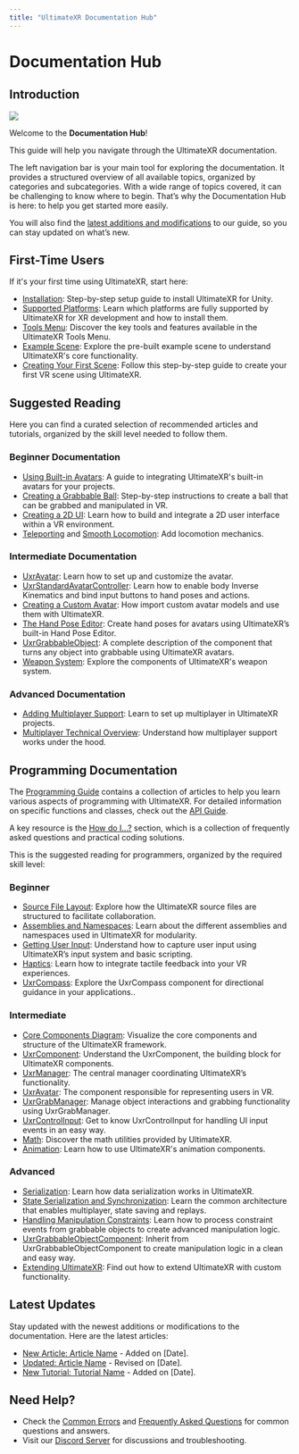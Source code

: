 ```yaml
---
title: "UltimateXR Documentation Hub"
---
```


# Documentation Hub

## Introduction

![](/media/docs/getting-started/documentation-hub/TopBanner.png)

Welcome to the **Documentation Hub**!

This guide will help you navigate through the UltimateXR documentation.

The left navigation bar is your main tool for exploring the documentation. It provides a structured overview of all available topics, organized by categories and subcategories. With a wide range of topics covered, it can be challenging to know where to begin. That’s why the Documentation Hub is here: to help you get started more easily.

You will also find the [latest additions and modifications](#latest-updates) to our guide, so you can stay updated on what’s new.

## First-Time Users

If it's your first time using UltimateXR, start here:
- [Installation](/docs/getting-started/installation): Step-by-step setup guide to install UltimateXR for Unity.
- [Supported Platforms](/docs/getting-started/supported-platforms/platforms): Learn which platforms are fully supported by UltimateXR for XR development and how to install them.
- [Tools Menu](/docs/getting-started/tools-menu): Discover the key tools and features available in the UltimateXR Tools Menu.
- [Example Scene](/docs/getting-started/example-scene): Explore the pre-built example scene to understand UltimateXR's core functionality.
- [Creating Your First Scene](/docs/tutorials/creating-your-first-scene): Follow this step-by-step guide to create your first VR scene using UltimateXR.

## Suggested Reading

Here you can find a curated selection of recommended articles and tutorials, organized by the skill level needed to follow them.

### Beginner Documentation
- [Using Built-in Avatars](/docs/avatars/using-built-in-avatars): A guide to integrating UltimateXR's built-in avatars for your projects.
- [Creating a Grabbable Ball](/docs/tutorials/manipulation/creating-a-grabbable-ball): Step-by-step instructions to create a ball that can be grabbed and manipulated in VR.
- [Creating a 2D UI](/docs/tutorials/ui/creating-a-2d-ui): Learn how to build and integrate a 2D user interface within a VR environment.
- [Teleporting](/docs/locomotion/teleporting) and [Smooth Locomotion](/docs/locomotion/smooth-locomotion): Add locomotion mechanics.

### Intermediate Documentation
- [UxrAvatar](/docs/avatars/creating-a-custom-avatar): Learn how to set up and customize the avatar.
- [UxrStandardAvatarController](/docs/avatars/uxrstandardavatarcontroller): Learn how to enable body Inverse Kinematics and bind input buttons to hand poses and actions.
- [Creating a Custom Avatar](/docs/avatars/creating-a-custom-avatar): How import custom avatar models and use them with UltimateXR.
- [The Hand Pose Editor](/docs/avatars/the-hand-pose-editor): Create hand poses for avatars using UltimateXR’s built-in Hand Pose Editor.
- [UxrGrabbableObject](/docs/manipulation/uxrgrabbableobject): A complete description of the component that turns any object into grabbable using UltimateXR avatars.
- [Weapon System](/docs/weapon-system/overview): Explore the components of UltimateXR's weapon system.

### Advanced Documentation
- [Adding Multiplayer Support](/docs/multiplayer/adding-multiplayer-support): Learn to set up multiplayer in UltimateXR projects.
- [Multiplayer Technical Overview](/docs/multiplayer/technical-overview): Understand how multiplayer support works under the hood.

## Programming Documentation

The [Programming Guide](/docs/programming-guide/overview) contains a collection of articles to help you learn various aspects of programming with UltimateXR. For detailed information on specific functions and classes, check out the [API Guide](/api).

A key resource is the [How do I...?](/docs/programming-guide/how-do-i) section, which is a collection of frequently asked questions and practical coding solutions.

This is the suggested reading for programmers, organized by the required skill level:

### Beginner
- [Source File Layout](/docs/programming-guide/architecture/source-file-layout): Explore how the UltimateXR source files are structured to facilitate collaboration.
- [Assemblies and Namespaces](/docs/programming-guide/architecture/assemblies-and-namespaces): Learn about the different assemblies and namespaces used in UltimateXR for modularity.
- [Getting User Input](/docs/programming-guide/input/getting-user-input): Understand how to capture user input using UltimateXR’s input system and basic scripting.
- [Haptics](/docs/programming-guide/input/haptics): Learn how to integrate tactile feedback into your VR experiences.
- [UxrCompass](/docs/programming-guide/guidance/uxrcompass): Explore the UxrCompass component for directional guidance in your applications..

### Intermediate
- [Core Components Diagram](/docs/programming-guide/architecture/core-components-diagram): Visualize the core components and structure of the UltimateXR framework.
- [UxrComponent](/docs/programming-guide/architecture/uxrcomponent): Understand the UxrComponent, the building block for UltimateXR components.
- [UxrManager](/docs/programming-guide/architecture/uxrmanager): The central manager coordinating UltimateXR’s functionality.
- [UxrAvatar](/docs/programming-guide/avatars/uxravatar): The component responsible for representing users in VR.
- [UxrGrabManager](/docs/programming-guide/manipulation/uxrgrabmanager): Manage object interactions and grabbing functionality using UxrGrabManager.
- [UxrControlInput](/docs/programming-guide/ui-interaction/uxrcontrolinput): Get to know UxrControlInput for handling UI input events in an easy way.
- [Math](/docs/programming-guide/other-features/math): Discover the math utilities provided by UltimateXR.
- [Animation](/docs/programming-guide/other-features/animation): Learn how to use UltimateXR's animation components.

### Advanced
- [Serialization](/docs/programming-guide/architecture/other-features/serialization): Learn how data serialization works in UltimateXR.
- [State Serialization and Synchronization](/docs/programming-guide/architecture/state-serialization-and-synchronization/introduction): Learn the common architecture that enables multiplayer, state saving and replays.
- [Handling Manipulation Constraints](/docs/programming-guide/manipulation/handling-constraints): Learn how to process constraint events from grabbable objects to create advanced manipulation logic.
- [UxrGrabbableObjectComponent](/docs/programming-guide/manipulation/uxrgrabbableobjectcomponent): Inherit from UxrGrabbableObjectComponent to create manipulation logic in a clean and easy way.
- [Extending UltimateXR](/docs/programming-guide/architecture/extending-ultimatexr): Find out how to extend UltimateXR with custom functionality.

## Latest Updates

Stay updated with the newest additions or modifications to the documentation. Here are the latest articles:
- [New Article: Article Name](#) - Added on [Date].
- [Updated: Article Name](#) - Revised on [Date].
- [New Tutorial: Tutorial Name](#) - Added on [Date].

## Need Help?

- Check the [Common Errors](/docs/troubleshooting/common-errors) and [Frequently Asked Questions](/docs/troubleshooting/frequently-asked-questions) for common questions and answers.
- Visit our [Discord Server](https://discord.gg/GXHdneaFjA) for discussions and troubleshooting.